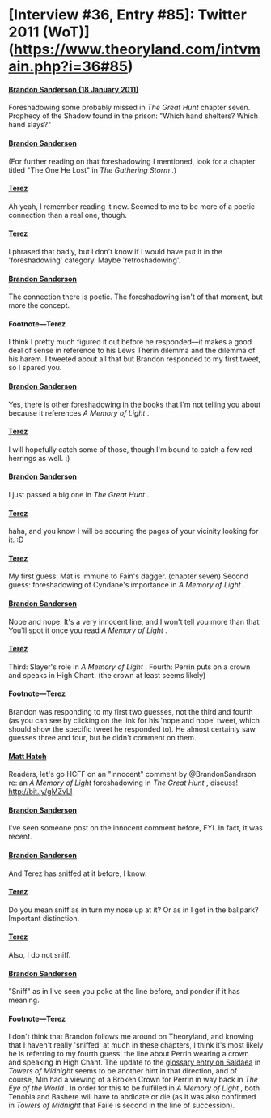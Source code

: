 # [Interview #36, Entry #85]: Twitter 2011 (WoT)](https://www.theoryland.com/intvmain.php?i=36#85)

#### [Brandon Sanderson (18 January 2011)](http://twitter.com/BrandonSandrson/status/27447096831381505)

Foreshadowing some probably missed in
*The Great Hunt*
chapter seven. Prophecy of the Shadow found in the prison: "Which hand shelters? Which hand slays?"

#### [Brandon Sanderson](http://twitter.com/BrandonSandrson/status/27452012228513792)

(For further reading on that foreshadowing I mentioned, look for a chapter titled "The One He Lost" in
*The Gathering Storm*
.)

#### [Terez](http://twitter.com/Terez27/status/27453454897127424)

Ah yeah, I remember reading it now. Seemed to me to be more of a poetic connection than a real one, though.

#### [Terez](http://twitter.com/Terez27/status/27454404089090049)

I phrased that badly, but I don't know if I would have put it in the 'foreshadowing' category. Maybe 'retroshadowing'.

#### [Brandon Sanderson](http://twitter.com/BrandonSandrson/status/27484185748840448)

The connection there is poetic. The foreshadowing isn't of that moment, but more the concept.

#### Footnote—Terez

I think I pretty much figured it out before he responded—it makes a good deal of sense in reference to his Lews Therin dilemma and the dilemma of his harem. I tweeted about all that but Brandon responded to my first tweet, so I spared you.

#### [Brandon Sanderson](http://twitter.com/BrandonSandrson/status/27458970721460225)

Yes, there is other foreshadowing in the books that I'm not telling you about because it references
*A Memory of Light*
.

#### [Terez](http://twitter.com/Terez27/status/27462078100930561)

I will hopefully catch some of those, though I'm bound to catch a few red herrings as well. :)

#### [Brandon Sanderson](http://twitter.com/BrandonSandrson/status/27487935804739584)

I just passed a big one in
*The Great Hunt*
.

#### [Terez](http://twitter.com/Terez27/status/27488529919508481)

haha, and you know I will be scouring the pages of your vicinity looking for it. :D

#### [Terez](http://twitter.com/Terez27/status/27490013226733570)

My first guess: Mat is immune to Fain's dagger. (chapter seven) Second guess: foreshadowing of Cyndane's importance in
*A Memory of Light*
.

#### [Brandon Sanderson](http://twitter.com/BrandonSandrson/status/27495120517464064)

Nope and nope. It's a very innocent line, and I won't tell you more than that. You'll spot it once you read
*A Memory of Light*
.

#### [Terez](http://twitter.com/Terez27/status/27492067420676096)

Third: Slayer's role in
*A Memory of Light*
. Fourth: Perrin puts on a crown and speaks in High Chant. (the crown at least seems likely)

#### Footnote—Terez

Brandon was responding to my first two guesses, not the third and fourth (as you can see by clicking on the link for his 'nope and nope' tweet, which should show the specific tweet he responded to). He almost certainly saw guesses three and four, but he didn't comment on them.

#### [Matt Hatch](http://twitter.com/Theoryland/status/27607717195554816)

Readers, let's go HCFF on an "innocent" comment by @BrandonSandrson re: an
*A Memory of Light*
foreshadowing in
*The Great Hunt*
, discuss!
<http://bit.ly/gMZvLI>

#### [Brandon Sanderson](http://twitter.com/BrandonSandrson/status/27855577682018304)

I've seen someone post on the innocent comment before, FYI. In fact, it was recent.

#### [Brandon Sanderson](http://twitter.com/BrandonSandrson/status/27855688260653056)

And Terez has sniffed at it before, I know.

#### [Terez](http://twitter.com/Terez27/status/27955033727307776)

Do you mean sniff as in turn my nose up at it? Or as in I got in the ballpark? Important distinction.

#### [Terez](http://twitter.com/Terez27/status/27918564216279040)

Also, I do not sniff.

#### [Brandon Sanderson](http://twitter.com/BrandonSandrson/status/28191615692578816)

"Sniff" as in I've seen you poke at the line before, and ponder if it has meaning.

#### Footnote—Terez

I don't think that Brandon follows me around on Theoryland, and knowing that I haven't really 'sniffed' at much in these chapters, I think it's most likely he is referring to my fourth guess: the line about Perrin wearing a crown and speaking in High Chant. The update to the
[glossary entry on Saldaea](https://sites.google.com/site/hcfflibrary/glossary#saldaea)
in
*Towers of Midnight*
seems to be another hint in that direction, and of course, Min had a viewing of a Broken Crown for Perrin in way back in
*The Eye of the World*
. In order for this to be fulfilled in
*A Memory of Light*
, both Tenobia and Bashere will have to abdicate or die (as it was also confirmed in
*Towers of Midnight*
that Faile is second in the line of succession).

